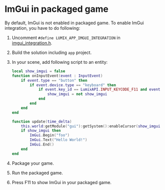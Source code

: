 # ImGui in packaged game

By default, ImGui is not enabled in packaged game. To enable ImGui integration, you have to do following:

1. Uncomment `#define LUMIX_APP_IMGUI_INTEGRATION` in [imgui_integration.h](../src/app/imgui_integration.h).
2. Build the solution including `app` project.
3. In your scene, add following script to an entity:

	```lua
	local show_imgui = false
	function onInputEvent(event : InputEvent)
		if event.type == "button" then
			if event.device.type == "keyboard" then
				if event.key_id == LumixAPI.INPUT_KEYCODE_F11 and event.down then
					show_imgui = not show_imgui
				end
			end
		end
	end

	function update(time_delta)
		this.world:getModule("gui"):getSystem():enableCursor(show_imgui)
		if show_imgui then
			ImGui.Begin("foo")
			ImGui.Text("Hello World!")
			ImGui.End()
		end
	end
	```

4. Package your game.
5. Run the packaged game.
6. Press F11 to show ImGui in your packaged game.

